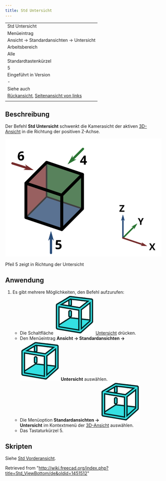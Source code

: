 ```yaml
---
title: Std Untersicht
---
```


|                                                                                                                  |
| ---------------------------------------------------------------------------------------------------------------- |
| Std Untersicht                                                                                                   |
| Menüeintrag                                                                                                      |
| Ansicht → Standardansichten → Untersicht                                                                         |
| Arbeitsbereich                                                                                                   |
| Alle                                                                                                             |
| Standardtastenkürzel                                                                                             |
| 5                                                                                                                |
| Eingeführt in Version                                                                                            |
| -                                                                                                                |
| Siehe auch                                                                                                       |
| [Rückansicht](/Std_ViewRear/de "Std ViewRear/de"), [Seitenansicht von links](/Std_ViewLeft/de "Std ViewLeft/de") |
|                                                                                                                  |

## Beschreibung

Der Befehl **Std Untersicht** schwenkt die Kamerasicht der aktiven [3D-Ansicht](/3D_view/de "3D view/de") in die Richtung der positiven Z-Achse.

![](/src/assets/images/FreeCAD_views_rear.svg)

Pfeil 5 zeigt in Richtung der Untersicht

## Anwendung

1. Es gibt mehrere Möglichkeiten, den Befehl aufzurufen:
   - Die Schaltfläche ![](/src/assets/images/Std_ViewBottom.svg) [Untersicht](/Std_ViewFront/de "Std ViewFront/de") drücken.
   - Den Menüeintrag **Ansicht → Standardansichten → ![](/src/assets/images/Std_ViewBottom.svg) Untersicht** auswählen.
   - Die Menüoption **Standardansichten → ![](/src/assets/images/Std_ViewBottom.svg) Untersicht** im Kontextmenü der [3D-Ansicht](/3D_view/de "3D view/de") auswählen.
   - Das Tastaturkürzel 5.

## Skripten

Siehe [Std Vorderansicht](/Std_ViewFront/de#Skripten "Std ViewFront/de").

Retrieved from "<http://wiki.freecad.org/index.php?title=Std_ViewBottom/de&oldid=1451512>"
